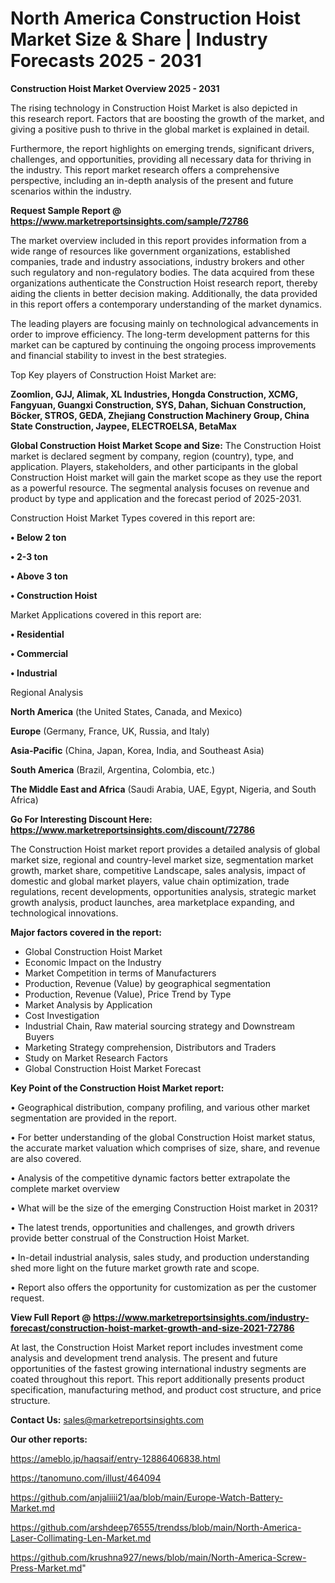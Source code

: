 # North America Construction Hoist Market Size & Share | Industry Forecasts 2025 - 2031

<Strong> Construction Hoist Market Overview 2025 - 2031</strong>

The rising technology in Construction Hoist Market is also depicted in this research report. Factors that are boosting the growth of the market, and giving a positive push to thrive in the global market is explained in detail.

Furthermore, the report highlights on emerging trends, significant drivers, challenges, and opportunities, providing all necessary data for thriving in the industry. This report market research offers a comprehensive perspective, including an in-depth analysis of the present and future scenarios within the industry.

<strong>Request Sample Report @ <a href=https://www.marketreportsinsights.com/sample/72786>https://www.marketreportsinsights.com/sample/72786</a></strong>

The market overview included in this report provides information from a wide range of resources like government organizations, established companies, trade and industry associations, industry brokers and other such regulatory and non-regulatory bodies. The data acquired from these organizations authenticate the Construction Hoist research report, thereby aiding the clients in better decision making. Additionally, the data provided in this report offers a contemporary understanding of the market dynamics.

The leading players are focusing mainly on technological advancements in order to improve efficiency. The long-term development patterns for this market can be captured by continuing the ongoing process improvements and financial stability to invest in the best strategies.

Top Key players of Construction Hoist Market are:

<strong>Zoomlion, GJJ, Alimak, XL Industries, Hongda Construction, XCMG, Fangyuan, Guangxi Construction, SYS, Dahan, Sichuan Construction, Böcker, STROS, GEDA, Zhejiang Construction Machinery Group, China State Construction, Jaypee, ELECTROELSA, BetaMax</strong>

<strong><b>Global Construction Hoist Market Scope and Size:</b></strong>
The Construction Hoist market is declared segment by company, region (country), type, and application. Players, stakeholders, and other participants in the global Construction Hoist market will gain the market scope as they use the report as a powerful resource. The segmental analysis focuses on revenue and product by type and application and the forecast period of 2025-2031.

Construction Hoist Market Types covered in this report are:

<strong>• Below 2 ton

• 2-3 ton

• Above 3 ton

• Construction Hoist</strong>

Market Applications covered in this report are:

<strong>• Residential

• Commercial

• Industrial</strong> 

Regional Analysis

<strong>North America</strong> (the United States, Canada, and Mexico)

<strong>Europe</strong> (Germany, France, UK, Russia, and Italy)

<strong>Asia-Pacific</strong> (China, Japan, Korea, India, and Southeast Asia)

<strong>South America</strong> (Brazil, Argentina, Colombia, etc.)

<strong>The Middle East and Africa</strong> (Saudi Arabia, UAE, Egypt, Nigeria, and South Africa)

<strong>Go For Interesting Discount Here: <a href=https://www.marketreportsinsights.com/discount/72786>https://www.marketreportsinsights.com/discount/72786</a></strong>

The Construction Hoist market report provides a detailed analysis of global market size, regional and country-level market size, segmentation market growth, market share, competitive Landscape, sales analysis, impact of domestic and global market players, value chain optimization, trade regulations, recent developments, opportunities analysis, strategic market growth analysis, product launches, area marketplace expanding, and technological innovations.

<strong><b>Major factors covered in the report:</b></strong>
<ul>
  <li>Global Construction Hoist Market </li>
  <li>Economic Impact on the Industry</li>
  <li>Market Competition in terms of Manufacturers</li>
  <li>Production, Revenue (Value) by geographical segmentation</li>
  <li>Production, Revenue (Value), Price Trend by Type</li>
  <li>Market Analysis by Application</li>
  <li>Cost Investigation</li>
  <li>Industrial Chain, Raw material sourcing strategy and Downstream Buyers</li>
  <li>Marketing Strategy comprehension, Distributors and Traders</li>
  <li>Study on Market Research Factors</li>
  <li>Global Construction Hoist Market Forecast</li>
</ul>

<strong><b>Key Point of the Construction Hoist Market report:</b></strong>

• Geographical distribution, company profiling, and various other market segmentation are provided in the report.

• For better understanding of the global Construction Hoist market status, the accurate market valuation which comprises of size, share, and revenue are also covered.

• Analysis of the competitive dynamic factors better extrapolate the complete market overview

• What will be the size of the emerging Construction Hoist market in 2031?

• The latest trends, opportunities and challenges, and growth drivers provide better construal of the Construction Hoist Market.

• In-detail industrial analysis, sales study, and production understanding shed more light on the future market growth rate and scope.

• Report also offers the opportunity for customization as per the customer request.

<strong><b>View Full Report @ <a href=https://www.marketreportsinsights.com/industry-forecast/construction-hoist-market-growth-and-size-2021-72786>https://www.marketreportsinsights.com/industry-forecast/construction-hoist-market-growth-and-size-2021-72786</a></b></strong>


At last, the Construction Hoist Market report includes investment come analysis and development trend analysis. The present and future opportunities of the fastest growing international industry segments are coated throughout this report. This report additionally presents product specification, manufacturing method, and product cost structure, and price structure.

<strong>Contact Us:</strong>
sales@marketreportsinsights.com

<strong>Our other reports:</strong>

<a href=https://ameblo.jp/haqsaif/entry-12886406838.html>https://ameblo.jp/haqsaif/entry-12886406838.html</a>

<a href=https://tanomuno.com/illust/464094>https://tanomuno.com/illust/464094</a>

<a href=https://github.com/anjaliiii21/aa/blob/main/Europe-Watch-Battery-Market.md>https://github.com/anjaliiii21/aa/blob/main/Europe-Watch-Battery-Market.md</a>

<a href=https://github.com/arshdeep76555/trendss/blob/main/North-America-Laser-Collimating-Len-Market.md>https://github.com/arshdeep76555/trendss/blob/main/North-America-Laser-Collimating-Len-Market.md</a>

<a href=https://github.com/krushna927/news/blob/main/North-America-Screw-Press-Market.md>https://github.com/krushna927/news/blob/main/North-America-Screw-Press-Market.md</a>"
